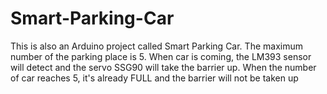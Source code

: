 # Smart-Parking-Car
This is also an Arduino project called Smart Parking Car. The maximum number of the parking place is 5. When car is coming, the LM393 sensor will detect and the servo SSG90 will take the barrier up. When the number of car reaches 5, it's already FULL and the barrier will not be taken up

